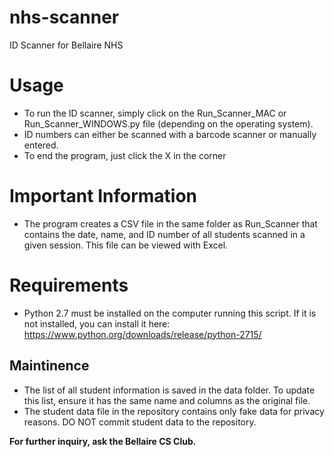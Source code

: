 # nhs-scanner
ID Scanner for Bellaire NHS

# Usage
- To run the ID scanner, simply click on the Run_Scanner_MAC or Run_Scanner_WINDOWS.py file (depending on the operating system).
- ID numbers can either be scanned with a barcode scanner or manually entered.
- To end the program, just click the X in the corner

# Important Information
- The program creates a CSV file in the same folder as Run_Scanner that contains the date, name, and ID number of all students scanned in a given session. This file can be viewed with Excel.

# Requirements
- Python 2.7 must be installed on the computer running this script. If it is not installed, you can install it here: https://www.python.org/downloads/release/python-2715/

## Maintinence
- The list of all student information is saved in the data folder. To update this list, ensure it has the same name and columns as the original file.
- The student data file in the repository contains only fake data for privacy reasons. DO NOT commit student data to the repository.

**For further inquiry, ask the Bellaire CS Club.**